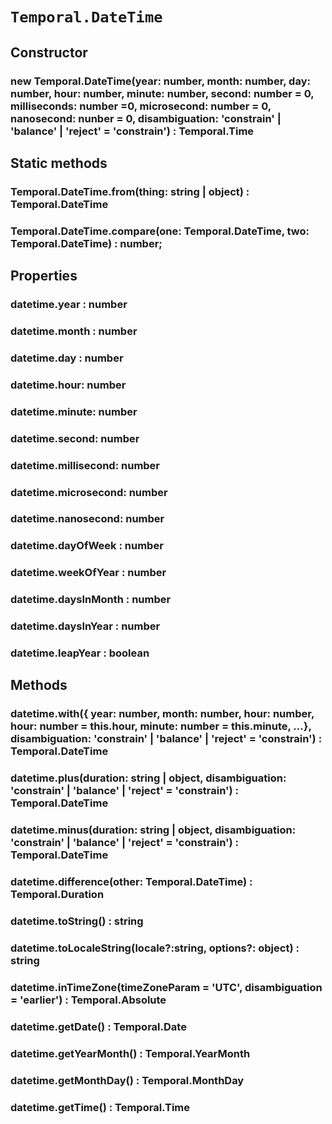 # `Temporal.DateTime`

## Constructor

### new Temporal.DateTime(year: number, month: number, day: number, hour: number, minute: number, second: number = 0, milliseconds: number =0, microsecond: number = 0, nanosecond: nunber = 0, disambiguation: 'constrain' | 'balance' | 'reject' = 'constrain') : Temporal.Time

## Static methods

### Temporal.DateTime.from(thing: string | object) : Temporal.DateTime

### Temporal.DateTime.compare(one: Temporal.DateTime, two: Temporal.DateTime) : number;

## Properties

### datetime.year : number

### datetime.month : number

### datetime.day : number

### datetime.hour: number

### datetime.minute: number

### datetime.second: number

### datetime.millisecond: number

### datetime.microsecond: number

### datetime.nanosecond: number

### datetime.dayOfWeek : number

### datetime.weekOfYear : number

### datetime.daysInMonth : number

### datetime.daysInYear : number

### datetime.leapYear : boolean

## Methods

### datetime.with({ year: number, month: number, hour: number, hour: number = this.hour, minute: number = this.minute, ...}, disambiguation: 'constrain' | 'balance' | 'reject' = 'constrain') : Temporal.DateTime

### datetime.plus(duration: string | object, disambiguation: 'constrain' | 'balance' | 'reject' = 'constrain') : Temporal.DateTime

### datetime.minus(duration: string | object, disambiguation: 'constrain' | 'balance' | 'reject' = 'constrain') : Temporal.DateTime

### datetime.difference(other: Temporal.DateTime) : Temporal.Duration

### datetime.toString() : string

### datetime.toLocaleString(locale?:string, options?: object) : string

### datetime.inTimeZone(timeZoneParam = 'UTC', disambiguation = 'earlier') : Temporal.Absolute

### datetime.getDate() : Temporal.Date

### datetime.getYearMonth() : Temporal.YearMonth

### datetime.getMonthDay() : Temporal.MonthDay

### datetime.getTime() : Temporal.Time
